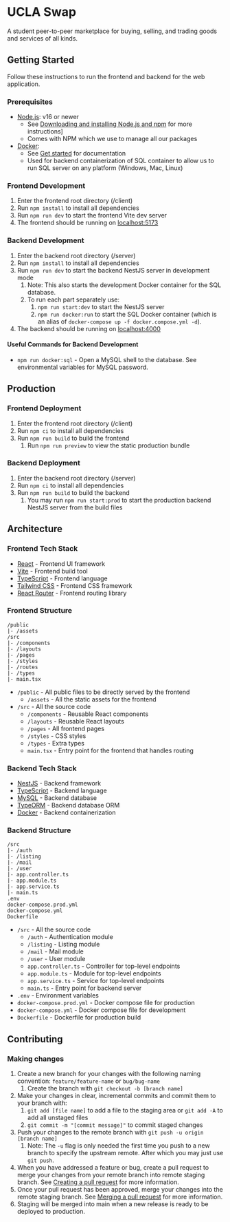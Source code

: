 # UCLA Swap

A student peer-to-peer marketplace for buying, selling, and trading goods and services of all kinds.

## Getting Started

Follow these instructions to run the frontend and backend for the web application.

### Prerequisites

- [Node.js](https://nodejs.org/en/download/): v16 or newer
  - See [Downloading and installing Node.js and npm](https://docs.npmjs.com/downloading-and-installing-node-js-and-npm) for more instructions]
  - Comes with NPM which we use to manage all our packages
- [Docker](https://docs.docker.com/get-docker/):
  - See [Get started](https://docs.docker.com/get-started/) for documentation
  - Used for backend containerization of SQL container to allow us to run SQL server on any platform (Windows, Mac, Linux)

### Frontend Development

1. Enter the frontend root directory (/client)
2. Run `npm install` to install all dependencies
3. Run `npm run dev` to start the frontend Vite dev server
4. The frontend should be running on [localhost:5173](http://localhost:5173)

### Backend Development

1. Enter the backend root directory (/server)
2. Run `npm install` to install all dependencies
3. Run `npm run dev` to start the backend NestJS server in development mode
    1. Note: This also starts the development Docker container for the SQL database.
    2. To run each part separately use:
        1. `npm run start:dev` to start the NestJS server
        2. `npm run docker:run` to start the SQL Docker container (which is an alias of `docker-compose up -f docker.compose.yml -d`).
4. The backend should be running on [localhost:4000](http://localhost:4000)

#### Useful Commands for Backend Development

- `npm run docker:sql` - Open a MySQL shell to the database. See environmental variables for MySQL password.

## Production

### Frontend Deployment

1. Enter the frontend root directory (/client)
2. Run `npm ci` to install all dependencies
3. Run `npm run build` to build the frontend
    1. Run `npm run preview` to view the static production bundle

### Backend Deployment

1. Enter the backend root directory (/server)
2. Run `npm ci` to install all dependencies
3. Run `npm run build` to build the backend
    1. You may run `npm run start:prod` to start the production backend NestJS server from the build files

## Architecture

### Frontend Tech Stack

- [React](https://reactjs.org/) - Frontend UI framework
- [Vite](https://vitejs.dev/) - Frontend build tool
- [TypeScript](https://www.typescriptlang.org/) - Frontend language
- [Tailwind CSS](https://tailwindcss.com/) - Frontend CSS framework
- [React Router](https://reactrouter.com/) - Frontend routing library

### Frontend Structure

```text
/public
|- /assets
/src
|- /components
|- /layouts
|- /pages
|- /styles
|- /routes
|- /types
|- main.tsx
```

- `/public` - All public files to be directly served by the frontend
  - `/assets` - All the static assets for the frontend
- `/src` - All the source code
  - `/components` - Reusable React components
  - `/layouts` - Reusable React layouts
  - `/pages` - All frontend pages
  - `/styles` - CSS styles
  - `/types` - Extra types
  - `main.tsx` - Entry point for the frontend that handles routing

### Backend Tech Stack

- [NestJS](https://nestjs.com/) - Backend framework
- [TypeScript](https://www.typescriptlang.org/) - Backend language
- [MySQL](https://www.mysql.com/) - Backend database
- [TypeORM](https://typeorm.io/) - Backend database ORM
- [Docker](https://www.docker.com/) - Backend containerization

### Backend Structure

```text
/src
|- /auth
|- /listing
|- /mail
|- /user
|- app.controller.ts
|- app.module.ts
|- app.service.ts
|- main.ts
.env
docker-compose.prod.yml
docker-compose.yml
Dockerfile
```

- `/src` - All the source code
  - `/auth` - Authentication module
  - `/listing` - Listing module
  - `/mail` - Mail module
  - `/user` - User module
  - `app.controller.ts` - Controller for top-level endpoints
  - `app.module.ts` - Module for top-level endpoints
  - `app.service.ts` - Service for top-level endpoints
  - `main.ts` - Entry point for backend server
- `.env` - Environment variables
- `docker-compose.prod.yml` - Docker compose file for production
- `docker-compose.yml` - Docker compose file for development
- `Dockerfile` - Dockerfile for production build

## Contributing

### Making changes

1. Create a new branch for your changes with the following naming convention: `feature/feature-name` or `bug/bug-name`
    1. Create the branch with `git checkout -b [branch name]`
2. Make your changes in clear, incremental commits and commit them to your branch with:
    1. `git add [file name]` to add a file to the staging area or `git add -A` to add all unstaged files
    2. `git commit -m "[commit message]"` to commit staged changes
3. Push your changes to the remote branch with `git push -u origin [branch name]`
    1. Note: The `-u` flag is only needed the first time you push to a new branch to specify the upstream remote. After which you may just use `git push`.
4. When you have addressed a feature or bug, create a pull request to merge your changes from your remote branch into remote staging branch. See [Creating a pull request](https://docs.github.com/en/github/collaborating-with-issues-and-pull-requests/creating-a-pull-request) for more information.
5. Once your pull request has been approved, merge your changes into the remote staging branch. See [Merging a pull request](https://docs.github.com/en/github/collaborating-with-issues-and-pull-requests/merging-a-pull-request) for more information.
6. Staging will be merged into main when a new release is ready to be deployed to production.
